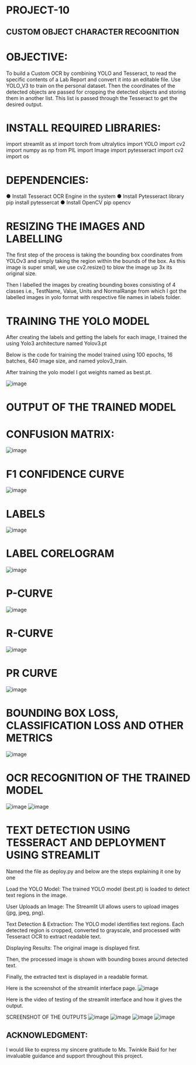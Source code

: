 ﻿# PROJECT-10

## CUSTOM OBJECT CHARACTER RECOGNITION

# OBJECTIVE:

To build a Custom OCR by combining YOLO and Tesseract, to read the specific contents of a Lab Report and convert it into an editable file. Use YOLO_V3 to train on the personal dataset. Then the coordinates of the detected objects are passed for cropping the detected objects and storing them in another list. This list is passed through the Tesseract to get the desired output. 

# INSTALL REQUIRED LIBRARIES:  
import streamlit as st
import torch
from ultralytics import YOLO
import cv2
import numpy as np
from PIL import Image
import pytesseract
import cv2
import os

# DEPENDENCIES: 

● Install Tesseract OCR Engine in the system 
● Install Pytesseract library pip install pytessercat 
● Install OpenCV pip opencv

# RESIZING THE IMAGES AND LABELLING

The first step of the process is taking the bounding box coordinates from YOLOv3 and simply taking the region within the bounds of the box. As this image is super small, we use cv2.resize() to blow the image up 3x its original size.
 
Then I labelled the images by creating bounding boxes consisting of 4 classes i.e., TestName, Value, Units and NormalRange from which I got the labelled images in yolo format with respective file names in labels folder.

# TRAINING THE YOLO MODEL

After creating the labels and getting the labels for each image, I trained the using Yolo3 architecture named Yolov3.pt

Below is the code for training the model trained using 100 epochs, 16 batches, 640 image size, and named yolov3_train.

After training the yolo model I got weights named as best.pt.

![image](https://github.com/user-attachments/assets/66065e9c-c612-413b-a535-dc13c9a13187)

# OUTPUT OF THE TRAINED MODEL

# CONFUSION MATRIX:
![image](https://github.com/user-attachments/assets/163f02a6-b585-4429-a10e-4daeb0979797)

# F1 CONFIDENCE CURVE
![image](https://github.com/user-attachments/assets/aebab2f2-aaa5-4c23-980f-97cc4484101f)

# LABELS
![image](https://github.com/user-attachments/assets/3abe2994-ba3d-4da1-a712-620897268996)

# LABEL CORELOGRAM
![image](https://github.com/user-attachments/assets/257999d3-f55f-4f02-9734-c03e8a2adfd1)

# P-CURVE
![image](https://github.com/user-attachments/assets/76a1e96f-8362-47c7-aedc-96868318910c)

# R-CURVE
![image](https://github.com/user-attachments/assets/976d7895-262b-4916-a821-23e931ac0a04)

# PR CURVE
![image](https://github.com/user-attachments/assets/2f982b47-70f8-4999-b941-39dafcafd8c9)

# BOUNDING BOX LOSS, CLASSIFICATION LOSS AND OTHER METRICS
![image](https://github.com/user-attachments/assets/70d9b225-91d9-4f88-87c8-fc32647dfe62)

# OCR RECOGNITION OF THE TRAINED MODEL
![image](https://github.com/user-attachments/assets/9b899d39-6195-4f13-a697-12dc20c6d046)
![image](https://github.com/user-attachments/assets/c06d46b0-d4ed-449b-9bdb-a8d0a2def8c0)

# TEXT DETECTION USING TESSERACT  AND DEPLOYMENT USING STREAMLIT
Named the file as deploy.py and below are the steps explaining it one by one

Load the YOLO Model:  The trained YOLO model (best.pt) is loaded to detect text regions in the image.  

User Uploads an Image:   The Streamlit UI allows users to upload images (jpg, jpeg, png).

Text Detection & Extraction:  The YOLO model identifies text regions.  Each detected region is cropped, converted to grayscale, and processed with Tesseract OCR to extract readable text.

Displaying Results:  The original image is displayed first.  

Then, the processed image is shown with bounding boxes around detected text. 

 Finally, the extracted text is displayed in a readable format.

Here is the screenshot of the streamlit interface page.
![image](https://github.com/user-attachments/assets/8f90f6c7-a996-4fa9-a796-1af0517503b5)

Here is the video of testing of the streamlit interface and how it gives the output.

SCREENSHOT OF THE OUTPUTS
![image](https://github.com/user-attachments/assets/854dffa0-987a-4892-a08a-38bd4ce26d4b)
![image](https://github.com/user-attachments/assets/8e0ff0b9-1cf2-495f-befc-30e94cb1d503)
![image](https://github.com/user-attachments/assets/d89c9260-ed4c-49e5-bca0-bdd2444a5f9e)
![image](https://github.com/user-attachments/assets/fda5ded7-a41e-41d3-b8bc-0f042d18d9b6)

## ACKNOWLEDGMENT:

I would like to express my sincere gratitude to Ms. Twinkle Baid for her invaluable guidance and support throughout this project.
